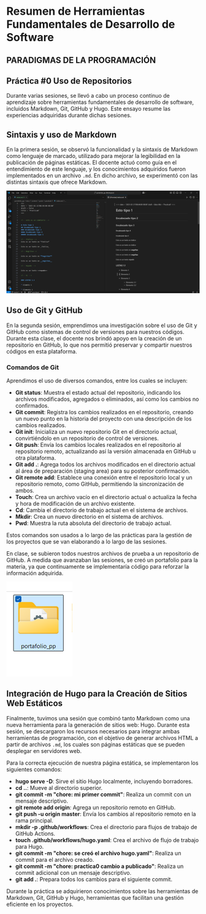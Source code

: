 # Resumen de Herramientas Fundamentales de Desarrollo de Software


## **PARADIGMAS DE LA PROGRAMACIÓN**

## **Práctica #0 Uso de Repositorios**


Durante varias sesiones, se llevó a cabo un proceso continuo de aprendizaje sobre herramientas fundamentales de desarrollo de software, incluidos Markdown, Git, GitHub y Hugo. Este ensayo resume las experiencias adquiridas durante dichas sesiones.

## Sintaxis y uso de Markdown

En la primera sesión, se observó la funcionalidad y la sintaxis de Markdown como lenguaje de marcado, utilizado para mejorar la legibilidad en la publicación de páginas estáticas. El docente actuó como guía en el entendimiento de este lenguaje, y los conocimientos adquiridos fueron implementados en un archivo `.md`. En dicho archivo, se experimentó con las distintas sintaxis que ofrece Markdown.

![pantallamark](./imagesp0/pantallamark.png "VsCode Sintaxis y uso de markdown")

## Uso de Git y GitHub

En la segunda sesión, emprendimos una investigación sobre el uso de Git y GitHub como sistemas de control de versiones para nuestros códigos. Durante esta clase, el docente nos brindó apoyo en la creación de un repositorio en GitHub, lo que nos permitió preservar y compartir nuestros códigos en esta plataforma.

### Comandos de Git

Aprendimos el uso de diversos comandos, entre los cuales se incluyen:

* **Git status**: Muestra el estado actual del repositorio, indicando los archivos modificados, agregados o eliminados, así como los cambios no confirmados.
* **Git commit**: Registra los cambios realizados en el repositorio, creando un nuevo punto en la historia del proyecto con una descripción de los cambios realizados.
* **Git init**: Inicializa un nuevo repositorio Git en el directorio actual, convirtiéndolo en un repositorio de control de versiones.
* **Git push**: Envía los cambios locales realizados en el repositorio al repositorio remoto, actualizando así la versión almacenada en GitHub u otra plataforma.
* **Git add .**: Agrega todos los archivos modificados en el directorio actual al área de preparación (staging area) para su posterior confirmación.
* **Git remote add**: Establece una conexión entre el repositorio local y un repositorio remoto, como GitHub, permitiendo la sincronización de ambos.
* **Touch**: Crea un archivo vacío en el directorio actual o actualiza la fecha y hora de modificación de un archivo existente.
* **Cd**: Cambia el directorio de trabajo actual en el sistema de archivos.
* **Mkdir**: Crea un nuevo directorio en el sistema de archivos.
* **Pwd**: Muestra la ruta absoluta del directorio de trabajo actual.

Estos comandos son usados a lo largo de las prácticas para la gestión de los proyectos que se van elaborando a lo largo de las sesiones.

En clase, se subieron todos nuestros archivos de prueba a un repositorio de GitHub. A medida que avanzaban las sesiones, se creó un portafolio para la materia, ya que continuamente se implementaría código para reforzar la información adquirida.

![porta](./imagesp0/porta.png "VsCode Carpeta Portafolio de Paradigmas")

## Integración de Hugo para la Creación de Sitios Web Estáticos

Finalmente, tuvimos una sesión que combinó tanto Markdown como una nueva herramienta para la generación de sitios web: Hugo. Durante esta sesión, se descargaron los recursos necesarios para integrar ambas herramientas de programación, con el objetivo de generar archivos HTML a partir de archivos `.md`, los cuales son páginas estáticas que se pueden desplegar en servidores web.

Para la correcta ejecución de nuestra página estática, se implementaron los siguientes comandos:

* **hugo serve -D**: Sirve el sitio Hugo localmente, incluyendo borradores.
* **cd ..**: Mueve al directorio superior.
* **git commit -m "chore: mi primer commit"**: Realiza un commit con un mensaje descriptivo.
* **git remote add origin**: Agrega un repositorio remoto en GitHub.
* **git push -u origin master**: Envía los cambios al repositorio remoto en la rama principal.
* **mkdir -p .github/workflows**: Crea el directorio para flujos de trabajo de GitHub Actions.
* **touch .github/workflows/hugo.yaml**: Crea el archivo de flujo de trabajo para Hugo.
* **git commit -m "chore: se creó el archivo hugo.yaml"**: Realiza un commit para el archivo creado.
* **git commit -m "chore: practica0 cambio a publicado"**: Realiza un commit adicional con un mensaje descriptivo.
* **git add .**: Prepara todos los cambios para el siguiente commit.

Durante la práctica se adquirieron conocimientos sobre las herramientas de Markdown, Git, GitHub y Hugo, herramientas que facilitan una gestión eficiente en los proyectos.

